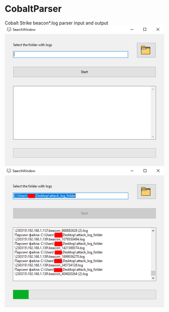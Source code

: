 # CobaltParser
 Cobalt Strike beacon*.log parser input and output
<img src="screenshot.png"><br/>
<img src="screenshot2.png"><br/>
